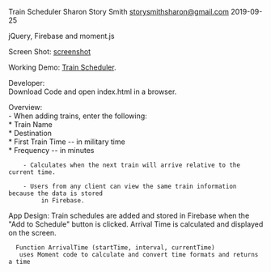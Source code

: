 Train Scheduler
Sharon Story Smith   storysmithsharon@gmail.com
2019-09-25

jQuery, Firebase and moment.js   

Screen Shot:
     [screenshot ](ScreenShot.png)

Working Demo:
     [Train Scheduler](https://sstorysmith.github.io/Train-Scheduler/).

Developer:   
     Download Code and open index.html in a browser.

Overview:   
        - When adding trains, enter the following:    
            * Train Name    
            * Destination     
            * First Train Time -- in military time    
            * Frequency -- in minutes
  
        - Calculates when the next train will arrive relative to the current time.

        - Users from any client can view the same train information because the data is stored
             in Firebase.

App Design:
      Train schedules are added and stored in Firebase when the "Add to Schedule" button is clicked. Arrival Time is calculated and displayed on the screen. 

      Function ArrivalTime (startTime, interval, currentTime)
       uses Moment code to calculate and convert time formats and returns a time





